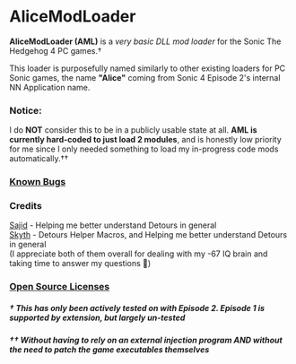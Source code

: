 # AliceModLoader
 **AliceModLoader (AML)** is a *very basic DLL mod loader* for the Sonic The Hedgehog 4 PC games.†
 
 This loader is purposefully named similarly to other existing loaders for PC Sonic games, the name **"Alice"** coming from Sonic 4 Episode 2's internal NN Application name.

### Notice:
 I do **NOT** consider this to be in a publicly usable state at all. **AML is currently hard-coded to just load 2 modules**,
 and is honestly low priority for me since I only needed something to load my in-progress code mods automatically.††

### [Known Bugs](https://github.com/RadiantDerg/AliceModLoader/blob/master/docs/BugList.md)
<!-- <br/><!-- Spacer boi -->

### Credits

 [Sajid](https://github.com/Sajidur78) - Helping me better understand Detours in general\
 [Skyth](https://github.com/blueskythlikesclouds) - Detours Helper Macros, and Helping me better understand Detours in general\
 (I appreciate both of them overall for dealing with my -67 IQ brain and taking time to answer my questions 🧡)

### [Open Source Licenses](https://github.com/RadiantDerg/AliceModLoader/blob/master/docs/OpenSource.md)

<h5>† This has only been actively tested on with Episode 2. <i>Episode 1 is supported by extension, but largely un-tested</i> </h5>
<h5>†† Without having to rely on an external injection program AND without the need to patch the game executables themselves </h5>

